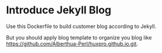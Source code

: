 # Introduce Jekyll Blog
Use this Dockerfile to build customer blog according to Jekyll.

But you should apply blog template to organize you blog like
https://github.com/Alberthua-Perl/huxpro.github.io.git.
